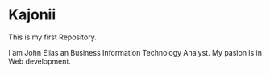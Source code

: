 # Kajonii

This is my first Repository.

I am John Elias an Business Information Technology Analyst.
My pasion is in Web development.
